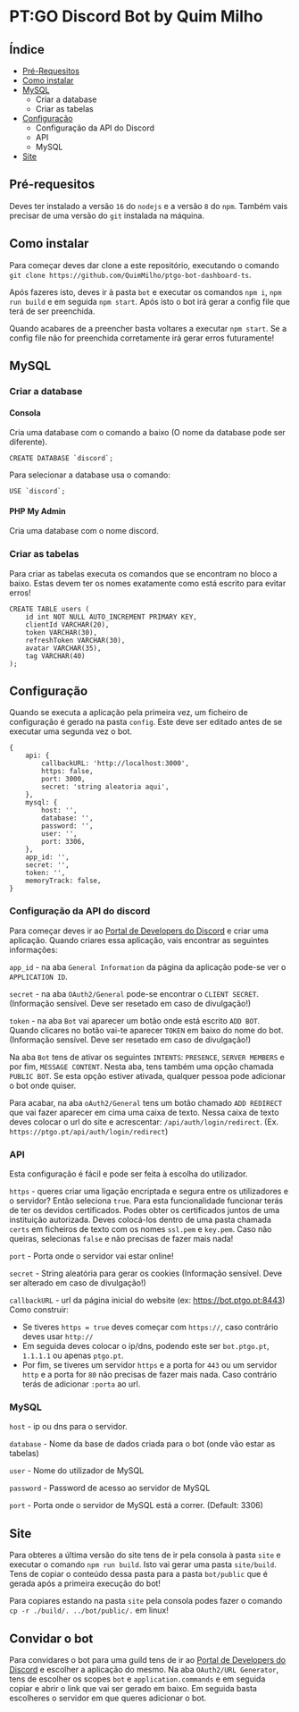 # PT:GO Discord Bot by Quim Milho

## Índice

- [Pré-Requesitos](#pré-requesitos)
- [Como instalar](#como-instalar)
- [MySQL](#mysql)
  - Criar a database
  - Criar as tabelas
- [Configuração](#configuração)
  - Configuração da API do Discord
  - API
  - MySQL
- [Site](#site)

## Pré-requesitos

Deves ter instalado a versão `16` do `nodejs` e a versão `8` do `npm`. Também vais precisar de uma versão do `git` instalada na máquina.

## Como instalar

Para começar deves dar clone a este repositório, executando o comando `git clone https://github.com/QuimMilho/ptgo-bot-dashboard-ts`.

Após fazeres isto, deves ir à pasta `bot` e executar os comandos `npm i`, `npm run build` e em seguida `npm start`. Após isto o bot irá gerar a config file que terá de ser preenchida.

Quando acabares de a preencher basta voltares a executar `npm start`. Se a config file não for preenchida corretamente irá gerar erros futuramente!

## MySQL

### <b>Criar a database</b>

#### <b>Consola</b>

Cria uma database com o comando a baixo (O nome da database pode ser diferente).

```
CREATE DATABASE `discord`;
```

Para selecionar a database usa o comando:

```
USE `discord`;
```

#### <b>PHP My Admin</b>

Cria uma database com o nome discord.

### <b>Criar as tabelas</b>

Para criar as tabelas executa os comandos que se encontram no bloco a baixo. Estas devem ter os nomes exatamente como está escrito para evitar erros!

```
CREATE TABLE users (
    id int NOT NULL AUTO_INCREMENT PRIMARY KEY,
    clientId VARCHAR(20),
    token VARCHAR(30),
    refreshToken VARCHAR(30),
    avatar VARCHAR(35),
    tag VARCHAR(40)
);
```

## Configuração

Quando se executa a aplicação pela primeira vez, um ficheiro de configuração é gerado na pasta `config`. Este deve ser editado antes de se executar uma segunda vez o bot.

```
{
	api: {
		callbackURL: 'http://localhost:3000',
		https: false,
		port: 3000,
		secret: 'string aleatoria aqui',
	},
	mysql: {
		host: '',
		database: '',
		password: '',
		user: '',
		port: 3306,
	},
	app_id: '',
	secret: '',
	token: '',
	memoryTrack: false,
}
```

### Configuração da API do discord

Para começar deves ir ao [Portal de Developers do Discord](https://discord.com/developers/applications) e criar uma aplicação. Quando criares essa aplicação, vais encontrar as seguintes informações:

`app_id` - na aba `General Information` da página da aplicação pode-se ver o `APPLICATION ID`.

`secret` - na aba `OAuth2/General` pode-se encontrar o `CLIENT SECRET`. (Informação sensível. Deve ser resetado em caso de divulgação!)

`token` - na aba `Bot` vai aparecer um botão onde está escrito `ADD BOT`. Quando clicares no botão vai-te aparecer `TOKEN` em baixo do nome do bot. (Informação sensível. Deve ser resetado em caso de divulgação!)

Na aba `Bot` tens de ativar os seguintes `INTENTS`: `PRESENCE`, `SERVER MEMBERS` e por fim, `MESSAGE CONTENT`. Nesta aba, tens também uma opção chamada `PUBLIC BOT`. Se esta opção estiver ativada, qualquer pessoa pode adicionar o bot onde quiser.

Para acabar, na aba `oAuth2/General` tens um botão chamado `ADD REDIRECT` que vai fazer aparecer em cima uma caixa de texto. Nessa caixa de texto deves colocar o url do site e acrescentar: `/api/auth/login/redirect`. (Ex. `https://ptgo.pt/api/auth/login/redirect`)

### API

Esta configuração é fácil e pode ser feita à escolha do utilizador.

`https` - queres criar uma ligação encriptada e segura entre os utilizadores e o servidor? Então seleciona `true`. Para esta funcionalidade funcionar terás de ter os devidos certificados. Podes obter os certificados juntos de uma instituição autorizada. Deves colocá-los dentro de uma pasta chamada `certs` em ficheiros de texto com os nomes `ssl.pem` e `key.pem`. Caso não queiras, selecionas `false` e não precisas de fazer mais nada!

`port` - Porta onde o servidor vai estar online!

`secret` - String aleatória para gerar os cookies (Informação sensível. Deve ser alterado em caso de divulgação!)

`callbackURL` - url da página inicial do website (ex: https://bot.ptgo.pt:8443) Como construir:

- Se tiveres `https = true` deves começar com `https://`, caso contrário deves usar `http://`
- Em seguida deves colocar o ip/dns, podendo este ser `bot.ptgo.pt`, `1.1.1.1` ou apenas `ptgo.pt`.
- Por fim, se tiveres um servidor `https` e a porta for `443` ou um servidor `http` e a porta for `80` não precisas de fazer mais nada. Caso contrário terás de adicionar `:porta` ao url.

### MySQL

`host` - ip ou dns para o servidor.

`database` - Nome da base de dados criada para o bot (onde vão estar as tabelas)

`user` - Nome do utilizador de MySQL

`password` - Password de acesso ao servidor de MySQL

`port` - Porta onde o servidor de MySQL está a correr. (Default: 3306)

## Site

Para obteres a última versão do site tens de ir pela consola à pasta `site` e executar o comando `npm run build`. Isto vai gerar uma pasta `site/build`. Tens de copiar o conteúdo dessa pasta para a pasta `bot/public` que é gerada após a primeira execução do bot!

Para copiares estando na pasta `site` pela consola podes fazer o comando `cp -r ./build/. ../bot/public/.` em linux!

## Convidar o bot

Para convidares o bot para uma guild tens de ir ao [Portal de Developers do Discord](https://discord.com/developers/applications) e escolher a aplicação do mesmo. Na aba `OAuth2/URL Generator`, tens de escolher os scopes `bot` e `application.commands` e em seguida copiar e abrir o link que vai ser gerado em baixo. Em seguida basta escolheres o servidor em que queres adicionar o bot.